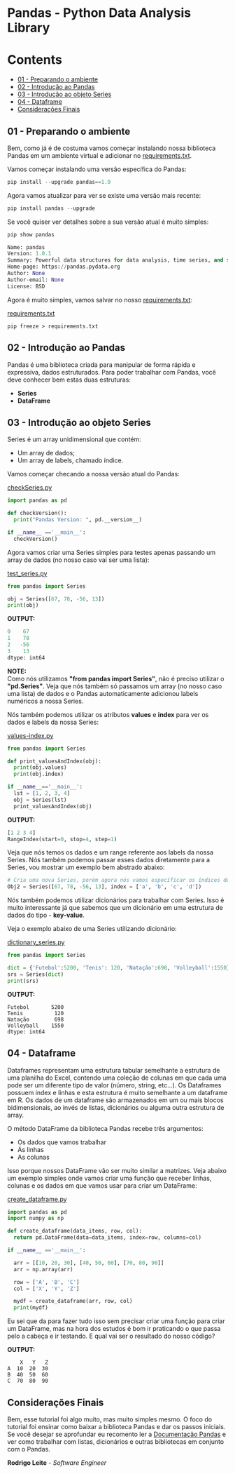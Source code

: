 # Pandas - Python Data Analysis Library 

# Contents

 - [01 - Preparando o ambiente](#01)
 - [02 - Introdução ao Pandas](#02)
 - [03 - Introdução ao objeto Series](#03)
 - [04 - Dataframe](#04)
 - [Considerações Finais](#05)

<div id='01'></div>

## 01 - Preparando o ambiente

Bem, como já é de costuma vamos começar instalando nossa biblioteca Pandas em um ambiente virtual e adicionar no [requirements.txt](../../../requirements.txt).

Vamos começar instalando uma versão específica do Pandas:

```python
pip install --upgrade pandas==1.0
```

Agora vamos atualizar para ver se existe uma versão mais recente:

```python
pip install pandas --upgrade
```

Se você quiser ver detalhes sobre a sua versão atual é muito simples:

```python
pip show pandas

Name: pandas
Version: 1.0.1
Summary: Powerful data structures for data analysis, time series, and statistics
Home-page: https://pandas.pydata.org
Author: None
Author-email: None
License: BSD
```

Agora é muito simples, vamos salvar no nosso [requirements.txt](../../../requirements.txt):

[requirements.txt](../../../requirements.txt)
```
pip freeze > requirements.txt
```

<div id='02'></div>

## 02 - Introdução ao Pandas

Pandas é uma biblioteca criada para manipular de forma rápida e expressiva, dados estruturados. Para poder trabalhar com Pandas, você deve conhecer bem estas duas estruturas:

 - **Series**
 - **DataFrame**

<div id='03'></div>

## 03 - Introdução ao objeto Series

Series é um array unidimensional que contém:
 - Um array de dados;
 - Um array de labels, chamado índice.

Vamos começar checando a nossa versão atual do Pandas:

[checkSeries.py](src/checkSeries.py)
```python
import pandas as pd

def checkVersion():
  print("Pandas Version: ", pd.__version__)

if __name__ =='__main__':
  checkVersion()
```

Agora vamos criar uma Series simples para testes apenas passando um array de dados (no nosso caso vai ser uma lista):

[test_series.py](src/test_series.py)
```python
from pandas import Series

obj = Series([67, 78, -56, 13])
print(obj)
```

**OUTPUT:**
```python
0    67
1    78
2   -56
3    13
dtype: int64
```

**NOTE:**  
Como nós utilizamos **"from pandas import Series"**, não é preciso utilizar o **"pd.Series"**. Veja que nós também só passamos um array (no nosso caso uma lista) de dados e o Pandas automaticamente adicionou labels numéricos a nossa Series.

Nós também podemos utilizar os atributos **values** e **index** para ver os dados e labels da nossa Series:

[values-index.py](src/values-index.py)
```python
from pandas import Series

def print_valuesAndIndex(obj):
  print(obj.values)
  print(obj.index)

if __name__=='__main__':
  lst = [1, 2, 3, 4]
  obj = Series(lst)
  print_valuesAndIndex(obj)
```

**OUTPUT:**
```python
[1 2 3 4]
RangeIndex(start=0, stop=4, step=1)
```

Veja que nós temos os dados e um range referente aos labels da nossa Series. Nós também podemos passar esses dados diretamente para a Series, vou mostrar um exemplo bem abstrado abaixo:

```python
# Cria uma nova Series, porém agora nós vamos específicar os índices de cada elemento.
Obj2 = Series([67, 78, -56, 13], index = ['a', 'b', 'c', 'd'])
```

Nós também podemos utilizar dicionários para trabalhar com Series. Isso é muito interessante já que sabemos que um dicionário em uma estrutura de dados do tipo - **key-value**.

Veja o exemplo abaixo de uma Series utilizando dicionário:

[dictionary_series.py](src/dictionary_series.py)
```python
from pandas import Series

dict = {'Futebol':5200, 'Tenis': 120, 'Natação':698, 'Volleyball':1550}
srs = Series(dict)
print(srs)
```

**OUTPUT:**
```
Futebol       5200
Tenis          120
Natação        698
Volleyball    1550
dtype: int64
```

<div id='04'></div>

## 04 - Dataframe

Dataframes representam uma estrutura tabular semelhante a estrutura de uma planilha do Excel, contendo uma coleção de colunas em que cada uma pode ser um diferente tipo de valor (número, string, etc...). Os Dataframes possuem index e linhas e esta estrutura é muito semelhante a um dataframe em R. Os dados de um dataframe são armazenados em um ou mais blocos bidimensionais, ao invés de listas, dicionários ou alguma outra estrutura de array.

O método DataFrame da biblioteca Pandas recebe três argumentos:

 - Os dados que vamos trabalhar
 - Ás linhas
 - As colunas

Isso porque nossos DataFrame vão ser muito similar a matrizes. Veja abaixo um exemplo simples onde vamos criar uma função que receber linhas, colunas e os dados em que vamos usar para criar um DataFrame:

[create_dataframe.py](src/create_dataframe.py)
```python
import pandas as pd
import numpy as np

def create_dataframe(data_items, row, col):
  return pd.DataFrame(data=data_items, index=row, columns=col)

if __name__ =='__main__':

  arr = [[10, 20, 30], [40, 50, 60], [70, 80, 90]]
  arr = np.array(arr)

  row = ['A', 'B', 'C']
  col = ['X', 'Y', 'Z']

  mydf = create_dataframe(arr, row, col)
  print(mydf)
```

Eu sei que da para fazer tudo isso sem precisar criar uma função para criar um DataFrame, mas na hora dos estudos é bom ir praticando o que passa pelo a cabeça e ir testando. E qual vai ser o resultado do nosso código?

**OUTPUT:**
```
    X   Y   Z
A  10  20  30
B  40  50  60
C  70  80  90
```

<div id='05'></div>

## Considerações Finais

Bem, esse tutorial foi algo muito, mas muito simples mesmo. O foco do tutorial foi ensinar como baixar a biblioteca Pandas e dar os passos iniciais. Se vocẽ desejar se aprofundar eu recomento ler a [Documentação Pandas](https://pandas.pydata.org/pandas-docs/stable/) e ver como trabalhar com listas, dicionários e outras bibliotecas em conjunto com o Pandas.

**Rodrigo Leite** *- Software Engineer*
